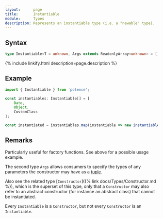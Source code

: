 ```yaml
---
layout:      page
title:       Instantiable
module:      Types
description: Represents an instantiable type (i.e. a "newable" type).
---
```

## Syntax

```ts
type Instantiable<T = unknown, Args extends ReadonlyArray<unknown> = []>
```

<div class="description">{% include linkify.html description=page.description %}</div>

## Example

```ts
import { Instantiable } from 'potence';

const instantiables: Instantiable[] = [
    Date,
    Object,
    CustomClass
];

const instantiated = instantiables.map(instantiable => new instantiable());
```

## Remarks

Particularly useful for factory functions. See above for a possible usage
example.

The second type `Args` allows consumers to specify the types of any parameters
the constructor may have as a
[tuple](https://www.typescriptlang.org/docs/handbook/basic-types.html#tuple).

Also see the related type [`Constructor`]({% link docs/Types/Constructor.md %}),
which is the superset of this type, only that a `Constructor` may also refer to
an abstract constructor (for instance an abstract class) that cannot be
instantiated.

Every `Instantiable` is a `Constructor`, but not every `Constructor` is an
`Instantiable`.
